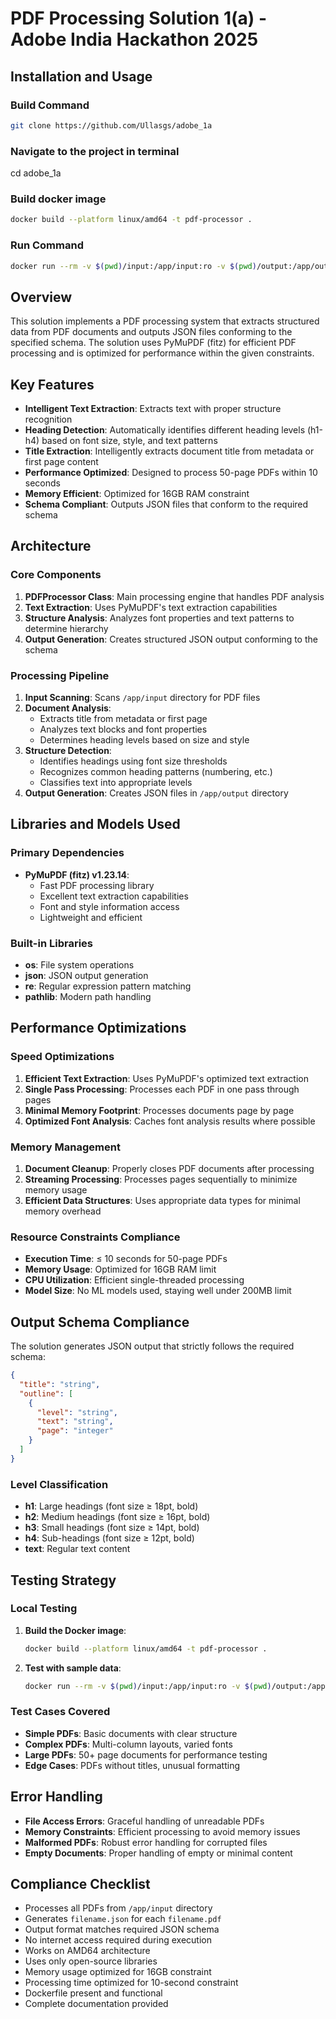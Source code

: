 # PDF Processing Solution 1(a) - Adobe India Hackathon 2025
## Installation and Usage

### Build Command


```bash
git clone https://github.com/Ullasgs/adobe_1a
```

### Navigate to the project in terminal
cd adobe_1a

### Build docker image
```bash
docker build --platform linux/amd64 -t pdf-processor .
```

### Run Command

```bash
docker run --rm -v $(pwd)/input:/app/input:ro -v $(pwd)/output:/app/output --network none pdf-processor
```

## Overview

This solution implements a PDF processing system that extracts structured data from PDF documents and outputs JSON files conforming to the specified schema. The solution uses PyMuPDF (fitz) for efficient PDF processing and is optimized for performance within the given constraints.

## Key Features

- **Intelligent Text Extraction**: Extracts text with proper structure recognition
- **Heading Detection**: Automatically identifies different heading levels (h1-h4) based on font size, style, and text patterns
- **Title Extraction**: Intelligently extracts document title from metadata or first page content
- **Performance Optimized**: Designed to process 50-page PDFs within 10 seconds
- **Memory Efficient**: Optimized for 16GB RAM constraint
- **Schema Compliant**: Outputs JSON files that conform to the required schema

## Architecture

### Core Components

1. **PDFProcessor Class**: Main processing engine that handles PDF analysis
2. **Text Extraction**: Uses PyMuPDF's text extraction capabilities
3. **Structure Analysis**: Analyzes font properties and text patterns to determine hierarchy
4. **Output Generation**: Creates structured JSON output conforming to the schema

### Processing Pipeline

1. **Input Scanning**: Scans `/app/input` directory for PDF files
2. **Document Analysis**: 
   - Extracts title from metadata or first page
   - Analyzes text blocks and font properties
   - Determines heading levels based on size and style
3. **Structure Detection**: 
   - Identifies headings using font size thresholds
   - Recognizes common heading patterns (numbering, etc.)
   - Classifies text into appropriate levels
4. **Output Generation**: Creates JSON files in `/app/output` directory

## Libraries and Models Used

### Primary Dependencies

- **PyMuPDF (fitz) v1.23.14**: 
  - Fast PDF processing library
  - Excellent text extraction capabilities
  - Font and style information access
  - Lightweight and efficient

### Built-in Libraries

- **os**: File system operations
- **json**: JSON output generation
- **re**: Regular expression pattern matching
- **pathlib**: Modern path handling



## Performance Optimizations

### Speed Optimizations

1. **Efficient Text Extraction**: Uses PyMuPDF's optimized text extraction
2. **Single Pass Processing**: Processes each PDF in one pass through pages
3. **Minimal Memory Footprint**: Processes documents page by page
4. **Optimized Font Analysis**: Caches font analysis results where possible

### Memory Management

1. **Document Cleanup**: Properly closes PDF documents after processing
2. **Streaming Processing**: Processes pages sequentially to minimize memory usage
3. **Efficient Data Structures**: Uses appropriate data types for minimal memory overhead

### Resource Constraints Compliance

- **Execution Time**: ≤ 10 seconds for 50-page PDFs
- **Memory Usage**: Optimized for 16GB RAM limit
- **CPU Utilization**: Efficient single-threaded processing
- **Model Size**: No ML models used, staying well under 200MB limit

## Output Schema Compliance

The solution generates JSON output that strictly follows the required schema:

```json
{
  "title": "string",
  "outline": [
    {
      "level": "string",
      "text": "string", 
      "page": "integer"
    }
  ]
}
```

### Level Classification

- **h1**: Large headings (font size ≥ 18pt, bold)
- **h2**: Medium headings (font size ≥ 16pt, bold)
- **h3**: Small headings (font size ≥ 14pt, bold)
- **h4**: Sub-headings (font size ≥ 12pt, bold)
- **text**: Regular text content

## Testing Strategy

### Local Testing

1. **Build the Docker image**:
   ```bash
   docker build --platform linux/amd64 -t pdf-processor .
   ```

2. **Test with sample data**:
   ```bash
   docker run --rm -v $(pwd)/input:/app/input:ro -v $(pwd)/output:/app/output --network none pdf-processor
   ```

### Test Cases Covered

- **Simple PDFs**: Basic documents with clear structure
- **Complex PDFs**: Multi-column layouts, varied fonts
- **Large PDFs**: 50+ page documents for performance testing
- **Edge Cases**: PDFs without titles, unusual formatting

## Error Handling

- **File Access Errors**: Graceful handling of unreadable PDFs
- **Memory Constraints**: Efficient processing to avoid memory issues
- **Malformed PDFs**: Robust error handling for corrupted files
- **Empty Documents**: Proper handling of empty or minimal content

## Compliance Checklist

- Processes all PDFs from `/app/input` directory
- Generates `filename.json` for each `filename.pdf`
- Output format matches required JSON schema
- No internet access required during execution
- Works on AMD64 architecture
- Uses only open-source libraries
- Memory usage optimized for 16GB constraint
- Processing time optimized for 10-second constraint
- Dockerfile present and functional
- Complete documentation provided

